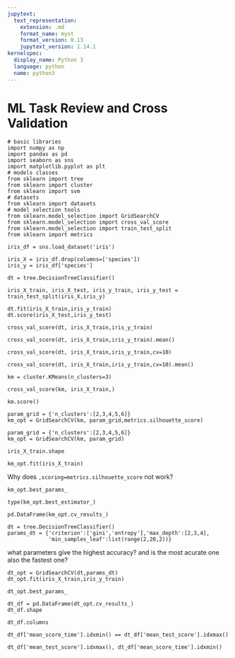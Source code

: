```yaml
---
jupytext:
  text_representation:
    extension: .md
    format_name: myst
    format_version: 0.13
    jupytext_version: 1.14.1
kernelspec:
  display_name: Python 3
  language: python
  name: python3
---
```


# ML Task Review and Cross Validation

```{code-cell} ipython3
# basic libraries
import numpy as np
import pandas as pd
import seaborn as sns
import matplotlib.pyplot as plt
# models classes
from sklearn import tree
from sklearn import cluster
from sklearn import svm
# datasets
from sklearn import datasets
# model selection tools
from sklearn.model_selection import GridSearchCV
from sklearn.model_selection import cross_val_score
from sklearn.model_selection import train_test_split
from sklearn import metrics
```

```{code-cell} ipython3
iris_df = sns.load_dataset('iris')

iris_X = iris_df.drop(columns=['species'])
iris_y = iris_df['species']
```

```{code-cell} ipython3
dt = tree.DecisionTreeClassifier()
```

```{code-cell} ipython3
iris_X_train, iris_X_test, iris_y_train, iris_y_test = train_test_split(iris_X,iris_y)
```

```{code-cell} ipython3
dt.fit(iris_X_train,iris_y_train)
dt.score(iris_X_test,iris_y_test)
```

```{code-cell} ipython3
cross_val_score(dt, iris_X_train,iris_y_train)
```

```{code-cell} ipython3
cross_val_score(dt, iris_X_train,iris_y_train).mean()
```

```{code-cell} ipython3
cross_val_score(dt, iris_X_train,iris_y_train,cv=10)
```

```{code-cell} ipython3
cross_val_score(dt, iris_X_train,iris_y_train,cv=10).mean()
```

```{code-cell} ipython3
km = cluster.KMeans(n_clusters=3)
```

```{code-cell} ipython3
cross_val_score(km, iris_X_train,)
```

```{code-cell} ipython3
km.score()
```

```{code-cell} ipython3
param_grid = {'n_clusters':[2,3,4,5,6]}
km_opt = GridSearchCV(km, param_grid,metrics.silhouette_score)
```

```{code-cell} ipython3
param_grid = {'n_clusters':[2,3,4,5,6]}
km_opt = GridSearchCV(km, param_grid)
```

```{code-cell} ipython3
iris_X_train.shape
```

```{code-cell} ipython3
km_opt.fit(iris_X_train)
```

Why does `,scoring=metrics.silhouette_score` not work?

```{code-cell} ipython3
km_opt.best_params_
```

```{code-cell} ipython3
type(km_opt.best_estimator_)
```

```{code-cell} ipython3
pd.DataFrame(km_opt.cv_results_)
```

```{code-cell} ipython3
dt = tree.DecisionTreeClassifier()
params_dt = {'criterion':['gini','entropy'],'max_depth':[2,3,4],
             'min_samples_leaf':list(range(2,20,2))}
```

what parameters give the highest accuracy? and is the most acurate one also the fastest one?

```{code-cell} ipython3
dt_opt = GridSearchCV(dt,params_dt)
dt_opt.fit(iris_X_train,iris_y_train)
```

```{code-cell} ipython3
dt_opt.best_params_
```

```{code-cell} ipython3
dt_df = pd.DataFrame(dt_opt.cv_results_)
dt_df.shape
```

```{code-cell} ipython3
dt_df.columns
```

```{code-cell} ipython3
dt_df['mean_score_time'].idxmin() == dt_df['mean_test_score'].idxmax()
```

```{code-cell} ipython3
dt_df['mean_test_score'].idxmax(), dt_df['mean_score_time'].idxmin()
```

```{code-cell} ipython3

```
